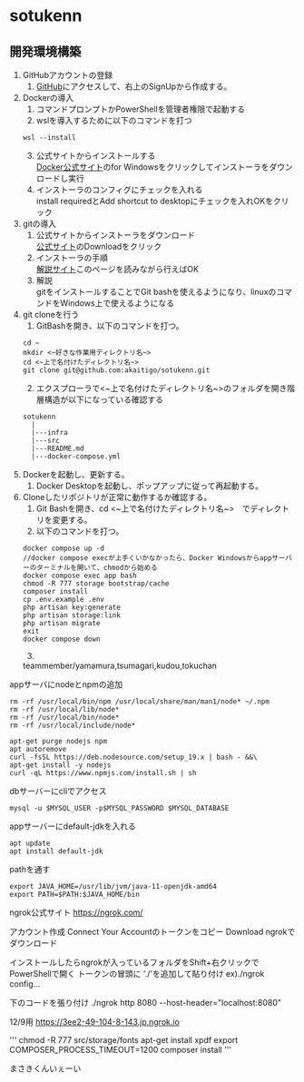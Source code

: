 # sotukenn
## 開発環境構築 
1. GitHubアカウントの登録  
    1. [GitHub](https://github.com/)にアクセスして、右上のSignUpから作成する。
2. Dockerの導入 
    1. コマンドプロンプトかPowerShellを管理者権限で起動する 
    2. wslを導入するために以下のコマンドを打つ 
    ```
    wsl --install
    ```
    3. 公式サイトからインストールする  
    [Docker公式サイト](https://www.docker.com/products/docker-desktop/)のfor Windowsをクリックしてインストーラをダウンロードし実行
    4. インストーラのコンフィグにチェックを入れる  
    install requiredとAdd shortcut to desktopにチェックを入れOKをクリック
3. gitの導入
    1. 公式サイトからインストーラをダウンロード  
    [公式サイト](https://gitforwindows.org/)のDownloadをクリック
    2. インストーラの手順  
    [解説サイト](https://www.curict.com/item/60/60bfe0e.html)このページを読みながら行えばOK
    3. 解説  
    gitをインストールすることでGit bashを使えるようになり、linuxのコマンドをWindows上で使えるようになる　　
4. git cloneを行う
    1. GitBashを開き、以下のコマンドを打つ。
    ```
    cd ~
    mkdir <~好きな作業用ディレクトリ名~>
    cd <~上で名付けたディレクトリ名~>
    git clone git@github.com:akaitigo/sotukenn.git
    ```
    2. エクスプローラで<~上で名付けたディレクトリ名~>のフォルダを開き階層構造が以下になっている確認する
    ```
    sotukenn
      |
      |---infra
      |---src
      |---README.md
      |---docker-compose.yml
    ```
5. Dockerを起動し、更新する。
    1. Docker Desktopを起動し、ポップアップに従って再起動する。
6. Cloneしたリポジトリが正常に動作するか確認する。  
    1. Git Bashを開き、cd <~上で名付けたディレクトリ名~>　でディレクトリを変更する。  
    2. 以下のコマンドを打つ。
    ``` 
    docker compose up -d
    //docker compose execが上手くいかなかったら、Docker Windowsからappサーバーのターミナルを開いて、chmodから始める
    docker compose exec app bash
    chmod -R 777 storage bootstrap/cache
    composer install
    cp .env.example .env
    php artisan key:generate
    php artisan storage:link
    php artisan migrate
    exit
    docker compose down
    ```
    3. 
    teammember/yamamura,tsumagari,kudou,tokuchan



appサーバにnodeとnpmの追加

```
rm -rf /usr/local/bin/npm /usr/local/share/man/man1/node* ~/.npm
rm -rf /usr/local/lib/node*
rm -rf /usr/local/bin/node*
rm -rf /usr/local/include/node*

apt-get purge nodejs npm
apt autoremove
curl -fsSL https://deb.nodesource.com/setup_19.x | bash - &&\
apt-get install -y nodejs
curl -qL https://www.npmjs.com/install.sh | sh
```
dbサーバーにcliでアクセス
```
mysql -u $MYSQL_USER -p$MYSQL_PASSWORD $MYSQL_DATABASE
```
appサーバーにdefault-jdkを入れる
```
apt update
apt install default-jdk
```
pathを通す
```
export JAVA_HOME=/usr/lib/jvm/java-11-openjdk-amd64
export PATH=$PATH:$JAVA_HOME/bin
```


ngrok公式サイト
https://ngrok.com/

アカウント作成
Connect Your Accountのトークンをコピー
Download ngrokでダウンロード

インストールしたらngrokが入っているフォルダをShift+右クリックでPowerShellで開く
トークンの冒頭に './'を追加して貼り付け
ex)./ngrok config...

下のコードを張り付け
./ngrok http 8080 --host-header="localhost:8080"


12/9用
https://3ee2-49-104-8-143.jp.ngrok.io

'''
chmod -R 777 src/storage/fonts
apt-get install xpdf
export COMPOSER_PROCESS_TIMEOUT=1200
composer install
'''

まさきくんいぇーい